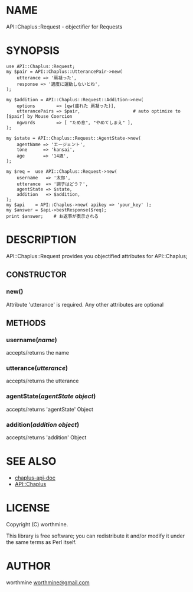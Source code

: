 # NAME

API::Chaplus::Request - objectifier for Requests 

# SYNOPSIS

    use API::Chaplus::Request;
    my $pair = API::Chaplus::UtterancePair->new(
        utterance => '肩凝った', 
        response => '適度に運動しないとね',
    );

    my $addition = API::Chaplus::Request::Addition->new(       
        options        => [qw(疲れた 肩凝った)],
        utterancePairs => $pair,                    # auto optimize to [$pair] by Mouse Coercion
        ngwords        => [ "ため息", "やめてしまえ" ],
    );
    
    my $state = API::Chaplus::Request::AgentState->new(
        agentName => 'エージェント',
        tone      => 'kansai',
        age       => '14歳',
    );

    my $req =  use API::Chaplus::Request->new(
        username   => '太郎',
        utterance  => '調子はどう？',
        agentState => $state,
        addition   => $addition,
    );
    my $api    = API::Chaplus->new( apikey => 'your_key' );
    my $answer = $api->bestResponse($req);
    print $answer;    # お返事が表示される

# DESCRIPTION

API::Chaplus::Request provides you objectified attributes for API::Chaplus; 

## CONSTRUCTOR

### new()

Attribute 'utterance' is required. 
Any other attributes are optional

## METHODS

### username(_name_)
accepts/returns the name 

### utterance(_utterance_)

accepts/returns the utterance 

### agentState(_agentState object_)

accepts/returns 'agentState' Object 

### addition(_addition object_)

accepts/returns 'addition' Object 

# SEE ALSO

- [chaplus-api-doc](https://k-masashi.github.io/chaplus-api-doc/)
- [API::Chaplus](https://github.com/worthmine/API-Chaplus)

# LICENSE

Copyright (C) worthmine.

This library is free software; you can redistribute it and/or modify
it under the same terms as Perl itself.

# AUTHOR

worthmine <worthmine@gmail.com>
